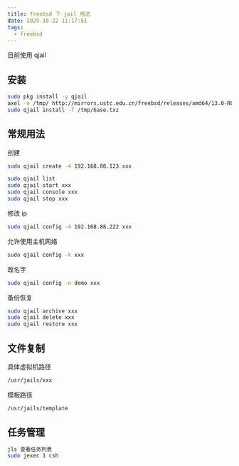 ```yaml
---
title: freebsd 下 jail 用法
date: 2025-10-22 11:17:51
tags:
  - freebsd
---
```


目前使用 qjail

## 安装

```sh
sudo pkg install -y qjail
axel -o /tmp/ http://mirrors.ustc.edu.cn/freebsd/releases/amd64/13.0-RELEASE/base.txz
sudo qjail install -f /tmp/base.txz
```

## 常规用法

创建

```sh
sudo qjail create -4 192.168.88.123 xxx
```

```sh
sudo qjail list
sudo qjail start xxx
sudo qjail console xxx
sudo qjail stop xxx
```

修改 ip

```sh
sudo qjail config -4 192.168.88.222 xxx
```

允许使用主机网络

```sh
sudo qjail config -k xxx
```

改名字

```sh
sudo qjail config -n demo xxx
```

备份恢复

```sh
sudo qjail archive xxx
sudo qjail delete xxx
sudo qjail restore xxx
```

## 文件复制

具体虚拟机路径

```sh
/usr/jails/xxx
```

模板路径

```sh
/usr/jails/template
```

## 任务管理

```sh
jls 查看任务列表
sudo jexec 1 csh
```
